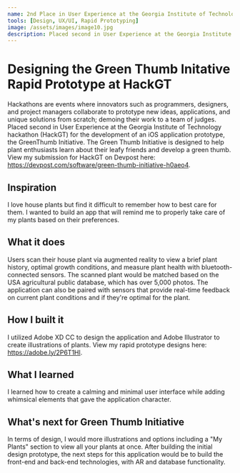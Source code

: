 ```yaml
---
name: 2nd Place in User Experience at the Georgia Institute of Technology Hackathon
tools: [Design, UX/UI, Rapid Prototyping]
image: /assets/images/image10.jpg
description: Placed second in User Experience at the Georgia Institute of Technology hackathon (HackGT) for the development of an iOS application prototype, the GreenThumb Initiative; Users scan their house plant via augmented reality to view a brief plant history, optimal growth conditions, and measure plant health with bluetooth-connected sensors.
---
```

# Designing the Green Thumb Initative Rapid Prototype at HackGT
Hackathons are events where innovators such as programmers, designers, and project managers collaborate to prototype new ideas, applications, and unique solutions from scratch; demoing their work to a team of judges. Placed second in User Experience at the Georgia Institute of Technology hackathon (HackGT) for the development of an iOS application prototype, the GreenThumb Initiative. The Green Thumb Initiative is designed to help plant enthusiasts learn about their leafy friends and develop a green thumb. View my submission for HackGT on Devpost here: https://devpost.com/software/green-thumb-initiative-h0aeo4.

## Inspiration
I love house plants but find it difficult to remember how to best care for them. I wanted to build an app that will remind me to properly take care of my plants based on their preferences.

## What it does
Users scan their house plant via augmented reality to view a brief plant history, optimal growth conditions, and measure plant health with bluetooth-connected sensors. The scanned plant would be matched based on the USA agricultural public database, which has over 5,000 photos. The application can also be paired with sensors that provide real-time feedback on current plant conditions and if they're optimal for the plant.

## How I built it
I utilized Adobe XD CC to design the application and Adobe Illustrator to create illustrations of plants. View my rapid prototype designs here: https://adobe.ly/2P6T1Hl.

## What I learned
I learned how to create a calming and minimal user interface while adding whimsical elements that gave the application character.

## What's next for Green Thumb Initiative
In terms of design, I would  more illustrations and options including a "My Plants" section to view all your plants at once. After building the initial design prototype, the next steps for this application would be to build the front-end and back-end technologies, with AR and database functionality.